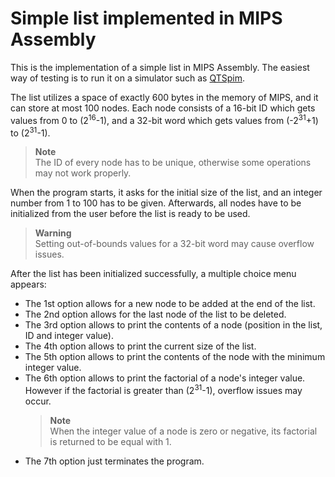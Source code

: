 # Simple list implemented in MIPS Assembly
This is the implementation of a simple list in MIPS Assembly. The easiest way of testing is to run it on a simulator such as [QTSpim](http://spimsimulator.sourceforge.net). 

The list utilizes a space of exactly 600 bytes in the memory of MIPS, and it can store at most 100 nodes. Each node consists of a 16-bit ID which gets values from 0 to (2<sup>16</sup>-1), and a 32-bit word which gets values from (-2<sup>31</sup>+1) to (2<sup>31</sup>-1). 

> **Note**  
> The ID of every node has to be unique, otherwise some operations may not work properly.

When the program starts, it asks for the initial size of the list, and an integer number from 1 to 100 has to be given. Afterwards, all nodes have to be initialized from the user before the list is ready to be used. 

> **Warning**  
> Setting out-of-bounds values for a 32-bit word may cause overflow issues.

After the list has been initialized successfully, a multiple choice menu appears:
- The 1st option allows for a new node to be added at the end of the list.
- The 2nd option allows for the last node of the list to be deleted.
- The 3rd option allows to print the contents of a node (position in the list, ID and integer value).
- The 4th option allows to print the current size of the list.
- The 5th option allows to print the contents of the node with the minimum integer value.
- The 6th option allows to print the factorial of a node's integer value. However if the factorial is greater than (2<sup>31</sup>-1), overflow issues may occur. 
  > **Note**  
  When the integer value of a node is zero or negative, its factorial is returned to be equal with 1.
- The 7th option just terminates the program.
